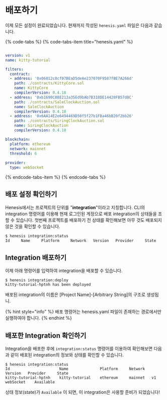 # 배포하기

이제 모든 설정이 완료되었습니다. 현재까지 작성된 `henesis.yaml` 파일은 다음과 같습니다.

{% code-tabs %}
{% code-tabs-item title="henesis.yaml" %}
```yaml
version: v1
name: kitty-tutorial

filters:
  contract:
  - address: '0x06012c8cf97BEaD5deAe237070F9587f8E7A266d'
    path: ./contracts/KittyCore.sol
    name: KittyCore
    compilerVersion: 0.4.18
  - address: '0xb1690C08E213a35Ed9bAb7B318DE14420FB57d8C'
    path: ./contracts/SaleClockAuction.sol
    name: SaleClockAuction 
    compilerVersion: 0.4.18
  - address: '0x6AA14E2e6494469D50f5f27b1FBa46bB20f2bb26'
    path: ./contracts/SiringClockAuction.sol
    name: SiringClockAuction 
    compilerVersion: 0.4.18  

blockchain:
  platform: ethereum
  network: mainnet
  threshold: 6
  
provider:
  type: webSocket
```
{% endcode-tabs-item %}
{% endcode-tabs %}

## 배포 설정 확인하기

Henesis에서는 프로젝트의 단위를 "**integration**"이라고 지칭합니다. CLI의 integration 명령어를 이용해 현재 로그인된 계정으로 배포 integration의 상태들을 조할 수 있습니다. 첫번째 프로젝트를 배포하기 전 상태를 확인해보면 아무 것도 배포되지 않은 것을 확인할 수 있습니다.

```bash
$ henesis integration:status
Id     Name     Platform     Network   Version   Provider     State
```

## Integration 배포하기

이제 아래 명령어를 입력하여 integration을 배포할 수 있습니다.

```text
$ henesis integration:deploy
kitty-tutorial-hptnh has been deployed
```

배포된 integration의 이름은 \[Project Name\]-\[Arbitrary String\]의 구조로 생성됩니.

{% hint style="info" %}
배포 명령어는 henesis.yaml 파일이 존재하는 경로에서만 실행하여야 합니다.
{% endhint %}

## 배포한 Integration 확인하기

Integration을 배포한 후에 `integration:status` 명령어를 이용하여 확인해보면 다음과 같이 배포된 integration의 정보와 상태를 확인할 수 있습니다.

```text
$ henesis integration:status
Id                      Name              Platform     Network   Version   Provider     State
kitty-tutorial-hptnh    kitty-tutorial    ethereum     mainnet   v1        webSocket    Available
```

상태 정보\(state\)가 `Available` 이 되면, 이 integration은 사용할 준비가 되었습니다!

